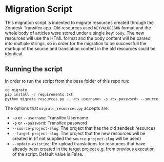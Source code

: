 # Migration Script
This migration script is indented to migrate resources created through the Zendesk Transifex app. Old resources used `KEYVALUEJSON` format and the whole body of articles were stored under a single key: `body`. The new resources will use the HTML format and the body content will be parsed into multiple strings, so in order for the migration to be successfull the markup of the source and translation content in the old resources sould be identical.

## Running the script
in order to run the script from the base folder of this repo run:
```bash
cd migrate
pip install -r requirements.txt
python migrate_resources.py -u <tx_username> -p <tx_password> --source-project-slug=<some_slug> --target-project-slug=<some_other_slug>
```

The options that `migrate_resources.py` accepts are:
* `-u` or `--username`: Transifex Username
* `-p` or `--password`: Transifex password
* `--source-project-slug`: The project that has the old zendesk resources
* `--target-project-slug`: The project that the new resources will be created in (if not supplied the `source-project-slug` will be used)
* `--update-existing`: Re-upload translations for resources that have already been created in the target project e.g. from previous execution of the script. Default value is False.
